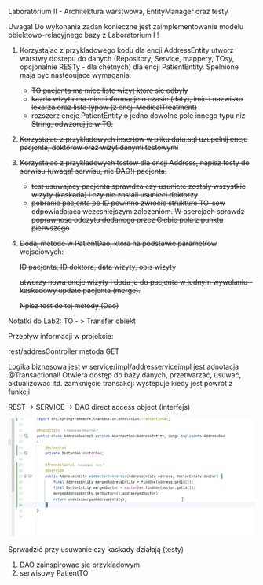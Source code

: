 ﻿Laboratorium II - Architektura warstwowa, EntityManager oraz testy

Uwaga! Do wykonania zadan konieczne jest zaimplementowanie modelu obiektowo-relacyjnego bazy z Laboratorium I !

1. Korzystajac z przykladowego kodu dla encji AddressEntity utworz warstwy dostepu do danych 
(Repository, Service, mappery, TOsy, opcjonalnie RESTy - dla chetnych) dla encji PatientEntity. 
Spelnione maja byc nasteoujace wymagania:
   - ~~TO pacjenta ma miec liste wizyt ktore sie odbyly~~
   - ~~kazda wizyta ma miec informacje o czasie (daty), imie i nazwisko lekarza oraz liste typow (z encji MedicalTreatment)~~
   -  ~~rozszerz encje PatientEntity o jedno dowolne pole innego typu niz String, odwzoruj je w TO.~~
2. ~~Korzystajac z przykladowych insertow w pliku data.sql uzupelnij encje pacjenta, doktorow oraz wizyt danymi testowymi~~
3. ~~Korzystajac z przykladowych testow dla encji Address, napisz testy do serwisu (uwaga! serwisu, nie DAO!) pacjenta:~~
   - ~~test usuwajacy pacjenta sprawdza czy usuniete zostaly wszystkie wizyty (kaskada) i czy nie zostali usunieci doktorzy~~
   - ~~pobranie pacjenta po ID powinno zwrocic strukture TO-sow odpowiadajaca wczesniejszym zalozeniom. W asercjach sprawdz poprawnosc odczytu dodanego przez Ciebie pola z punktu pierwszego~~
4. ~~Dodaj metode w PatientDao, ktora na podstawie parametrow wejsciowych:~~

   ~~ID pacjenta, ID doktora, data wizyty, opis wizyty~~

   ~~utworzy nowa encje wizyty i doda ja do pacjenta w jednym wywolaniu - kaskadowy update pacjenta (merge).~~

   ~~Npisz test do tej metody (Dao)~~

Notatki do Lab2:
TO - > Transfer obiekt

Przepływ informacji w projekcie:

rest/addresController
metoda GET

Logika biznesowa jest w service/impl/addresserviceimpl jest adnotacja @Transactional! Otwiera dostęp do bazy danych, przetwarzać, usuwać, aktualizować itd.
zamknięcie transakcji wystepuje kiedy jest powrót z funkcji

REST -> SERVICE -> DAO direct access object (interfejs) 

![address_dao.png](address_dao.png)

Sprwadzić przy usuwanie czy kaskady działają (testy)
1. DAO zainspirowac sie przykladowym
2. serwisowy PatientTO